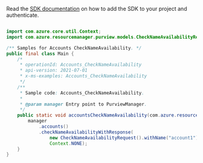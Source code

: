 Read the [SDK documentation](https://github.com/Azure/azure-sdk-for-java/blob/azure-resourcemanager-purview_1.0.0-beta.1/sdk/purview/azure-resourcemanager-purview/README.md) on how to add the SDK to your project and authenticate.

```java

import com.azure.core.util.Context;
import com.azure.resourcemanager.purview.models.CheckNameAvailabilityRequest;

/** Samples for Accounts CheckNameAvailability. */
public final class Main {
    /*
     * operationId: Accounts_CheckNameAvailability
     * api-version: 2021-07-01
     * x-ms-examples: Accounts_CheckNameAvailability
     */
    /**
     * Sample code: Accounts_CheckNameAvailability.
     *
     * @param manager Entry point to PurviewManager.
     */
    public static void accountsCheckNameAvailability(com.azure.resourcemanager.purview.PurviewManager manager) {
        manager
            .accounts()
            .checkNameAvailabilityWithResponse(
                new CheckNameAvailabilityRequest().withName("account1").withType("Microsoft.Purview/accounts"),
                Context.NONE);
    }
}
```
